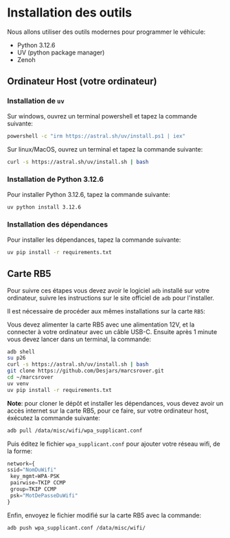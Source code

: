 # Installation des outils

Nous allons utiliser des outils modernes pour programmer le véhicule:

- Python 3.12.6
- UV (python package manager)
- Zenoh

## Ordinateur Host (votre ordinateur)

### Installation de `uv`

Sur windows, ouvrez un terminal powershell et tapez la commande suivante:

```bash
powershell -c "irm https://astral.sh/uv/install.ps1 | iex"
```

Sur linux/MacOS, ouvrez un terminal et tapez la commande suivante:

```bash
curl -s https://astral.sh/uv/install.sh | bash
```

### Installation de Python 3.12.6

Pour installer Python 3.12.6, tapez la commande suivante:

```bash
uv python install 3.12.6
```

### Installation des dépendances

Pour installer les dépendances, tapez la commande suivante:

```bash
uv pip install -r requirements.txt
```

## Carte RB5

Pour suivre ces étapes vous devez avoir le logiciel `adb` installé sur votre ordinateur, suivre les instructions sur le site officiel de `adb` pour l'installer.

Il est nécessaire de procéder aux mêmes installations sur la carte `RB5`:

Vous devez alimenter la carte RB5 avec une alimentation 12V, et la connecter à votre ordinateur avec un câble USB-C. Ensuite après 1 minute vous devez
lancer dans un terminal, la commande:

```bash
adb shell
su p26
curl -s https://astral.sh/uv/install.sh | bash
git clone https://github.com/Desjars/marcsrover.git
cd ~/marcsrover
uv venv
uv pip install -r requirements.txt
```

**Note**: pour cloner le dépôt et installer les dépendances, vous devez avoir un accès internet sur la carte RB5, pour ce faire, sur votre ordinateur host, éxécutez la commande suivante:

```bash
adb pull /data/misc/wifi/wpa_supplicant.conf
```

Puis éditez le fichier `wpa_supplicant.conf` pour ajouter votre réseau wifi, de la forme:

```python
network={
ssid="NomDuWifi"
 key_mgmt=WPA-PSK
 pairwise=TKIP CCMP
 group=TKIP CCMP
 psk="MotDePasseDuWifi"
}
```

Enfin, envoyez le fichier modifié sur la carte RB5 avec la commande:

```bash
adb push wpa_supplicant.conf /data/misc/wifi/
```
